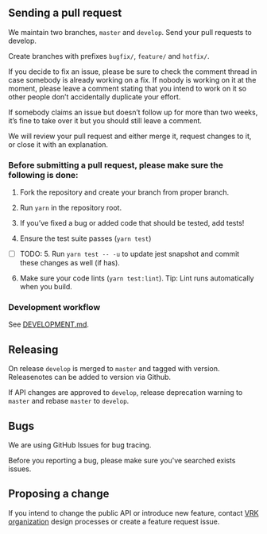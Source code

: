## Sending a pull request

We maintain two branches, `master` and `develop`. Send your pull requests to develop.

Create branches with prefixes `bugfix/`, `feature/` and `hotfix/`.

If you decide to fix an issue, please be sure to check the comment thread in case somebody is already working on a fix. If nobody is working on it at the moment, please leave a comment stating that you intend to work on it so other people don’t accidentally duplicate your effort.

If somebody claims an issue but doesn’t follow up for more than two weeks, it’s fine to take over it but you should still leave a comment.

We will review your pull request and either merge it, request changes to it, or close it with an explanation.

### Before submitting a pull request, please make sure the following is done:

1. Fork the repository and create your branch from proper branch.

2. Run `yarn` in the repository root.

3. If you’ve fixed a bug or added code that should be tested, add tests!

4. Ensure the test suite passes (`yarn test`)

- [ ] TODO: 5. Run `yarn test -- -u` to update jest snapshot and commit these changes as well (if has).

6. Make sure your code lints (`yarn test:lint`). Tip: Lint runs automatically when you build.

### Development workflow

See [DEVELOPMENT.md](/DEVELOPMENT.md).

## Releasing

On release `develop` is merged to `master` and tagged with version. Releasenotes can be added to version via Github.

If API changes are approved to `develop`, release deprecation warning to `master` and rebase `master` to `develop`.

## Bugs

We are using GitHub Issues for bug tracing.

Before you reporting a bug, please make sure you've searched exists issues.

## Proposing a change

If you intend to change the public API or introduce new feature, contact [VRK organization](https://github.com/vrk-kpa) design processes or create a feature request issue.
